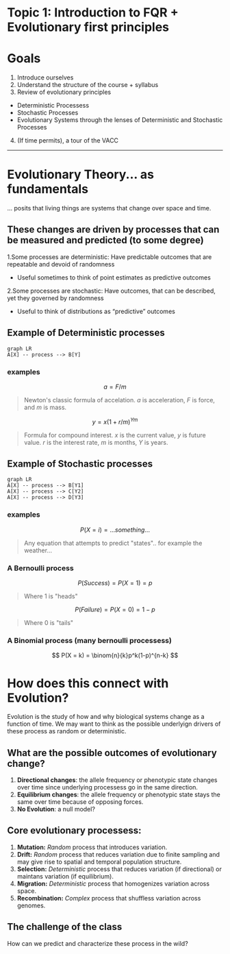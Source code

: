 # Topic 1: Introduction to FQR + Evolutionary first principles

# Goals
1. Introduce ourselves 
2. Understand the structure of the course + syllabus
3. Review of evolutionary principles
* Deterministic Processess
* Stochastic Processes
* Evolutionary Systems through the lenses of Deterministic and Stochastic Processes
4. (If time permits), a tour of the VACC
---
# Evolutionary Theory... as fundamentals
... posits that living things are systems that change over space and time.

## These changes are driven by processes that can be measured and predicted (to some degree)
1.Some processes are deterministic: Have predictable outcomes that are repeatable and devoid of randomness

* Useful sometimes to think of point estimates as predictive outcomes

2.Some processes are stochastic: Have outcomes, that can be described, yet they governed by randomness

* Useful to think of distributions as “predictive” outcomes 

## Example of Deterministic processes 

```mermaid
graph LR
A[X] -- process --> B[Y]
```
### examples

$$
a = F/m 
$$
> Newton's classic formula of accelation. $a$ is acceleration, $F$ is force, and $m$ is mass.
> 
$$
y =x(1+r/m)^{Ym}
$$
> Formula for compound interest. $x$ is the current value, $y$ is future value. $r$ is the interest rate, $m$ is months, $Y$ is years.

## Example of Stochastic processes 

```mermaid
graph LR
A[X] -- process --> B[Y1]
A[X] -- process --> C[Y2]
A[X] -- process --> D[Y3]
```
### examples

$$
P(X = i) = ...something...
$$
>Any equation that attempts to predict "states".. for example the weather...

### A Bernoulli process
$$
P(Success) = P(X=1) = p
$$

> Where 1 is "heads"

$$
P(Failure) = P(X=0) = 1 - p
$$

>Where 0 is "tails"

### A Binomial process (many bernoulli processess)

$$
P(X = k) = \binom{n}{k}p^k(1-p)^{n-k}
$$

# How does this connect with Evolution?
Evolution is the study of how and why biological systems change as a function of time. We may want to think as the possible underlyign drivers of these process as random or deterministic. 

## What are the possible outcomes of evolutionary change?

1. **Directional changes**: the allele frequency or phenotypic state changes over time since underlying processess go in the same direction.
2. **Equilibrium changes**: the allele frequency or phenotypic state stays the same over time because of opposing forces.
3. **No Evolution**: a null model? 

## Core evolutionary processess:
1. **Mutation:** *Random* process that introduces variation.
2. **Drift:** *Random* process that reduces variation due to finite sampling and may give rise to spatial and temporal population structure.
3. **Selection:** *Deterministic* process that reduces variation (if directional) or maintans variation (if equilibrium).
4. **Migration:** *Deterministic* process that homogenizes variation across space.
5. **Recombination:** *Complex* process that shuffless variation across genomes.

## The challenge of the class
How can we predict and characterize these process in the wild?
